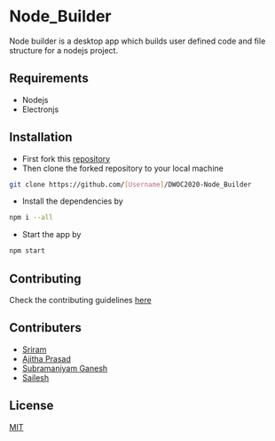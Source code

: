 # Node_Builder

Node builder is a desktop app which builds user defined code and file structure for a nodejs project.

## Requirements

- Nodejs
- Electronjs

## Installation
- First fork this [repository](https://github.com/BLNDLYBLV/DWOC2020-Node_Builder)
- Then clone the forked repository to your local machine
```bash
git clone https://github.com/[Username]/DWOC2020-Node_Builder
```
- Install the dependencies by
```bash
npm i --all
```
- Start the app by
```bash 
npm start
```



## Contributing
Check the contributing guidelines [here](https://github.com/BLNDLYBLV/DWOC2020-Node_Builder/blob/main/CONTRIBUTING.md)

## Contributers
- [Sriram](https://github.com/BLNDLYBLV) 
- [Ajitha Prasad](https://github.com/kelpikz)
- [Subramaniyam Ganesh](https://github.com/subramaniyam73)
- [Sailesh](https://github.com/0149Sailesh)

## License
[MIT](https://choosealicense.com/licenses/mit/)
